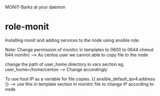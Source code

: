 MONIT-Barks at your daemon



# role-monit
Installing monit and adding services to the node using ansible role.

Note:
Change permission of monitrc in templates to 0600 to 0644 
chmod 644 monitrc 
--> As centos user we cannot able to copy file to the node

change the path of user_home directory in vars section
eg. user_home=/home/centos
--> Change accordingly

To use host IP as a variable for file copies.
{{ ansible_default_ipv4.address }}
--> use this in template section in monitrc file to change IP according to node
